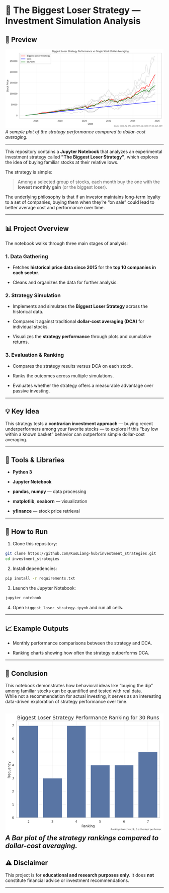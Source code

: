# 🧠 The Biggest Loser Strategy — Investment Simulation Analysis

## 📸 Preview

![Strategy Performance Preview](Pictues/big_loser_lines_8.png)
*A sample plot of the strategy performance compared to dollar-cost averaging.*

---
This repository contains a **Jupyter Notebook** that analyzes an experimental investment strategy called **"The Biggest Loser Strategy"**, which explores the idea of buying familiar stocks at their relative lows.

The strategy is simple:

> Among a selected group of stocks, each month buy the one with the **lowest monthly gain** (or the biggest loser).

The underlying philosophy is that if an investor maintains long-term loyalty to a set of companies, buying them when they’re “on sale” could lead to better average cost and performance over time.

---

## 📊 Project Overview

The notebook walks through three main stages of analysis:

### 1. Data Gathering

- Fetches **historical price data since 2015** for the **top 10 companies in each sector**.
  
- Cleans and organizes the data for further analysis.
  

### 2. Strategy Simulation

- Implements and simulates the **Biggest Loser Strategy** across the historical data.
  
- Compares it against traditional **dollar-cost averaging (DCA)** for individual stocks.
  
- Visualizes the **strategy performance** through plots and cumulative returns.
  

### 3. Evaluation & Ranking

- Compares the strategy results versus DCA on each stock.
  
- Ranks the outcomes across multiple simulations.
  
- Evaluates whether the strategy offers a measurable advantage over passive investing.
  

---

## 💡 Key Idea

This strategy tests a **contrarian investment approach** — buying recent underperformers among your favorite stocks — to explore if this “buy low within a known basket” behavior can outperform simple dollar-cost averaging.

---

## 🧰 Tools & Libraries

- **Python 3**
  
- **Jupyter Notebook**
  
- **pandas**, **numpy** — data processing
  
- **matplotlib**, **seaborn** — visualization
  
- **yfinance**  — stock price retrieval
  

---

## 🚀 How to Run

1. Clone this repository:
  
  ```bash
  git clone https://github.com/KuoLiang-hub/investment_strategies.git
  cd investment_strategies
  ```
  
2. Install dependencies:
  
  ```bash
  pip install -r requirements.txt
  ```
  
3. Launch the Jupyter Notebook:
  
  ```bash
  jupyter notebook
  ```
  
4. Open `biggest_loser_strategy.ipynb` and run all cells.
  

---

## 📈 Example Outputs

- Monthly performance comparisons between the strategy and DCA.
  
- Ranking charts showing how often the strategy outperforms DCA.
  

---

## 🧭 Conclusion

This notebook demonstrates how behavioral ideas like “buying the dip” among familiar stocks can be quantified and tested with real data.  
While not a recommendation for actual investing, it serves as an interesting data-driven exploration of strategy performance over time.

![Strategy Ranking Barchart](Pictues/Results_big_loser_ranking_30_runs.png)
*A Bar plot of the strategy rankings compared to dollar-cost averaging.*
---

## ⚠️ Disclaimer

This project is for **educational and research purposes only**. It does **not** constitute financial advice or investment recommendations.

---